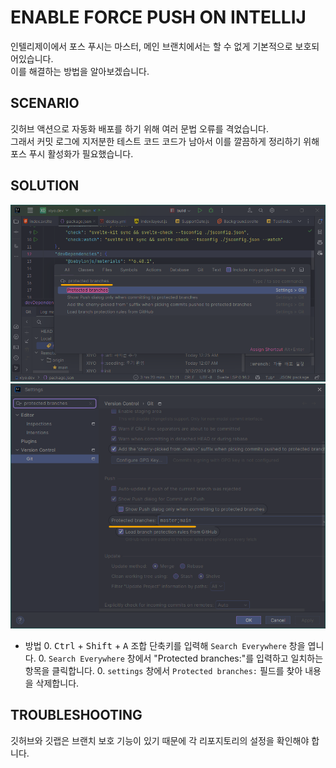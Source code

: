# ENABLE FORCE PUSH ON INTELLIJ

인텔리제이에서 포스 푸시는 마스터, 메인 브랜치에서는 할 수 없게 기본적으로 보호되어있습니다. \
이를 해결하는 방법을 알아보겠습니다.

## SCENARIO

깃허브 액션으로 자동화 배포를 하기 위해 여러 문법 오류를 격었습니다. \
그래서 커밋 로그에 지저분한 테스트 코드 코드가 남아서 이를 깔끔하게 정리하기 위해 포스 푸시 활성화가 필요했습니다.

## SOLUTION

![open search everywhere](img.png)
![modify protected branch](img_1.png)

- 방법 0. <kbd>Ctrl</kbd> + <kbd>Shift</kbd> + <kbd>A</kbd> 조합 단축키를 입력해 `Search Everywhere` 창을 엽니다. 0. `Search Everywhere` 창에서 "Protected branches:"를 입력하고 일치하는 항목을 클릭합니다. 0. `settings` 창에서 `Protected branches:` 필드를 찾아 내용을 삭제합니다.

## TROUBLESHOOTING

깃허브와 깃랩은 브랜치 보호 기능이 있기 때문에 각 리포지토리의 설정을 확인해야 합니다.

